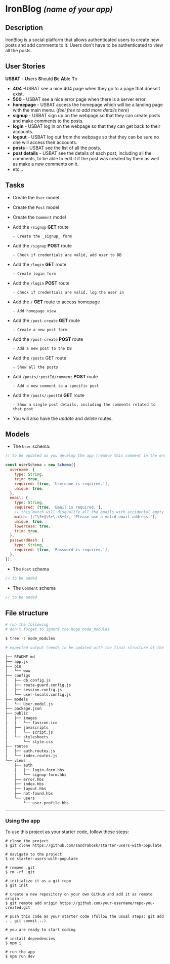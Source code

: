 # IronBlog <small><i>(name of your app)</i></small>

## Description

IronBlog is a social platform that allows authenticated users to create new posts and add comments to it. Users don't have to be authenticated to view all the posts.

## User Stories

**USBAT** - **U**sers **S**hould **B**e **A**ble **T**o

- **404** -USBAT see a nice 404 page when they go to a page that doesn’t exist.
- **500** - USBAT see a nice error page when there is a server error.
- **homepage** - USBAT access the homepage which will be a landing page with the main menu. (_feel free to add more details here_)
- **signup** - USBAT sign up on the webpage so that they can create posts and make comments to the posts.
- **login** - USBAT log in on the webpage so that they can get back to their accounts.
- **logout** - USBAT log out from the webpage so that they can be sure no one will access their accounts.
- **posts** - USBAT see the list of all the posts.
- **post details** - USBAT see the details of each post, including all the comments, to be able to edit it if the post was created by them as well as make a new comments on it.
- etc...

<!-- ## Routes -->

## Tasks

- Create the `User` model
- Create the `Post` model
- Create the `Comment` model
- Add the `/signup` **GET** route

      - Create the _signup_ form

- Add the `/signup` **POST** route

      - Check if credentials are valid, add user to DB

- Add the `/login` **GET** route

      - Create login form

- Add the `/login` **POST** route

      - Check if credentials are valid, log the user in

- Add the `/` **GET** route to access homepage

      - Add homepage view

- Add the `/post-create` **GET** route

      - Create a new post form

- Add the `/post-create` **POST** route

      - Add a new post to the DB

- Add the `/posts` GET route

      - Show all the posts

- Add `/posts/:postId/comment` **POST** route

      - Add a new comment to a specific post

- Add the `/posts/:postId` **GET** route

      - Show a single post details, including the comments related to that post

- You will also have the _update_ and _delete_ routes.

## Models

- The `User` schema:

```js
// to be updated as you develop the app (remove this comment in the end)

const userSchema = new Schema({
  username: {
    type: String,
    trim: true,
    required: [true, 'Username is required.'],
    unique: true,
  },
  email: {
    type: String,
    required: [true, 'Email is required.'],
    // this match will disqualify all the emails with accidental empty spaces, missing dots in front of (.)com and the ones with no domain at all
    match: [/^\S+@\S+\.\S+$/, 'Please use a valid email address.'],
    unique: true,
    lowercase: true,
    trim: true,
  },
  passwordHash: {
    type: String,
    required: [true, 'Password is required.'],
  },
});
```

- The `Post` schema

```js
// to be added
```

- The `Comment` schema

```js
// to be added
```

## File structure

```bash
# run the following
# don't forget to ignore the huge node_modules

$ tree -I node_modules
```

```bash
# expected output (needs to be updated with the final structure of the app and then remove this comment)

├── README.md
├── app.js
├── bin
│   └── www
├── configs
│   ├── db.config.js
│   ├── route-guard.config.js
│   ├── session.config.js
│   └── user-locals.config.js
├── models
│   └── User.model.js
├── package.json
├── public
│   ├── images
│   │   └── favicon.ico
│   ├── javascripts
│   │   └── script.js
│   └── stylesheets
│       └── style.css
├── routes
│   ├── auth.routes.js
│   └── index.routes.js
└── views
    ├── auth
    │   ├── login-form.hbs
    │   └── signup-form.hbs
    ├── error.hbs
    ├── index.hbs
    ├── layout.hbs
    ├── not-found.hbs
    └── users
        └── user-profile.hbs
```

<hr>

### Using the app

To use this project as your starter code, follow these steps:

```shell
# clone the project
$ git clone https://github.com/sandrabosk/starter-users-with-populate

# navigate to the project
$ cd starter-users-with-populate

# remove .git
$ rm -rf .git

# initialize it as a git repo
$ git init

# create a new repository on your own GitHub and add it as remote origin
$ git remote add origin https://github.com/your-username/repo-you-created.git

# push this code as your starter code (follow the usual steps: git add . , git commit...)

# you are ready to start coding

# install dependencies
$ npm i

# run the app
$ npm run dev
```
